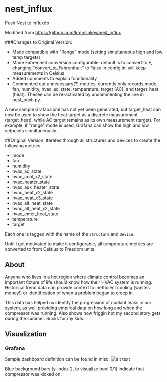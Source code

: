 # nest_influx
Push Nest to influxdb

Modified from https://github.com/kremlinkev/nest_influx

###Changes to Original Version:
- Made compatible with "Range" mode (setting simultaneous high and low temp targets)
- Made Fahrenheit conversion configurable: default is to convert to F, changing "convert_to_Fahrentheit" to False in config.ini will keep measurements in Celsius
- Added comments to explain functionality
- Commented out unnecessary(?) metrics, currently only records mode, fan, humidity, hvac_ac_state, temperature, target (AC), and target_heat (heat). Thesee can be re-activated by uncommenting the line in nest_push.py.

A new sample Grafana xml has not yet been generated, but target_heat can now be used to show the heat target as a discrete measurement (target_heat), while AC target remains as its own measurement (target). For example, if "range" mode is used, Grafana can show the high and low setpoints simultaneously.


##Original Version:
Iterates through all structures and devices to create the following metrics:

* mode
* fan
* humidity
* hvac_ac_state
* hvac_cool_x2_state
* hvac_heater_state
* hvac_aux_heater_state
* hvac_heat_x2_state
* hvac_heat_x3_state
* hvac_alt_heat_state
* hvac_alt_heat_x2_state
* hvac_emer_heat_state
* temperature
* target

Each one is tagged with the name of the `Structure` and `Device`.

Until I get motivated to make it configurable, all temperature metrics are converted to from Celsius to Freedom units.

## About
Anyone who lives in a hot region where climate control becomes an important fixture of life should know how their HVAC system is running. Historical trend data can provide context to inefficient cooling (wastes money!) or identification of when a problem began to creep in.

This data has helped us identify the progression of coolant leaks in our system, as well providing empircal data on how long and when the compressor was running. Also shows how friggin hot my second story gets during the summer. Sucks for my kids.

## Visualization
### Grafana
Sample dashboard definition can be found in misc.
![alt text](https://kremlinkev.github.io/nest_influx/images/grafana.png "Grafana Dashboard")

Blue background bars (y-index 2, to visualize bool 0/1) indicate that compressor was kicked on.
